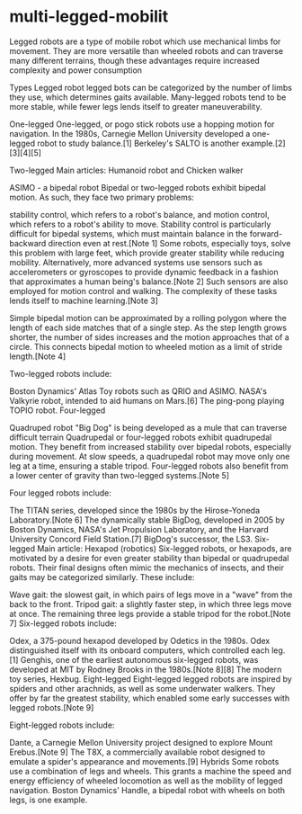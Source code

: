 # multi-legged-mobilit

Legged robots are a type of mobile robot which use mechanical limbs for movement. They are more versatile than wheeled robots and can traverse many different terrains, though these advantages require increased complexity and power consumption

Types
Legged robot
legged bots
can be categorized by the number of limbs they use, which determines gaits available. Many-legged robots tend to be more stable, while fewer legs lends itself to greater maneuverability.

One-legged
One-legged, or pogo stick robots use a hopping motion for navigation. In the 1980s, Carnegie Mellon University developed a one-legged robot to study balance.[1] Berkeley's SALTO is another example.[2][3][4][5]

Two-legged
Main articles: Humanoid robot and Chicken walker

ASIMO - a bipedal robot
Bipedal or two-legged robots exhibit bipedal motion. As such, they face two primary problems:

stability control, which refers to a robot's balance, and
motion control, which refers to a robot's ability to move.
Stability control is particularly difficult for bipedal systems, which must maintain balance in the forward-backward direction even at rest.[Note 1] Some robots, especially toys, solve this problem with large feet, which provide greater stability while reducing mobility. Alternatively, more advanced systems use sensors such as accelerometers or gyroscopes to provide dynamic feedback in a fashion that approximates a human being's balance.[Note 2] Such sensors are also employed for motion control and walking. The complexity of these tasks lends itself to machine learning.[Note 3]

Simple bipedal motion can be approximated by a rolling polygon where the length of each side matches that of a single step. As the step length grows shorter, the number of sides increases and the motion approaches that of a circle. This connects bipedal motion to wheeled motion as a limit of stride length.[Note 4]

Two-legged robots include:

Boston Dynamics' Atlas
Toy robots such as QRIO and ASIMO.
NASA's Valkyrie robot, intended to aid humans on Mars.[6]
The ping-pong playing TOPIO robot.
Four-legged

Quadruped robot "Big Dog" is being developed as a mule that can traverse difficult terrain
Quadrupedal or four-legged robots exhibit quadrupedal motion. They benefit from increased stability over bipedal robots, especially during movement. At slow speeds, a quadrupedal robot may move only one leg at a time, ensuring a stable tripod. Four-legged robots also benefit from a lower center of gravity than two-legged systems.[Note 5]

Four legged robots include:

The TITAN series, developed since the 1980s by the Hirose-Yoneda Laboratory.[Note 6]
The dynamically stable BigDog, developed in 2005 by Boston Dynamics, NASA's Jet Propulsion Laboratory, and the Harvard University Concord Field Station.[7]
BigDog's successor, the LS3.
Six-legged
Main article: Hexapod (robotics)
Six-legged robots, or hexapods, are motivated by a desire for even greater stability than bipedal or quadrupedal robots. Their final designs often mimic the mechanics of insects, and their gaits may be categorized similarly. These include:

Wave gait: the slowest gait, in which pairs of legs move in a "wave" from the back to the front.
Tripod gait: a slightly faster step, in which three legs move at once. The remaining three legs provide a stable tripod for the robot.[Note 7]
Six-legged robots include:

Odex, a 375-pound hexapod developed by Odetics in the 1980s. Odex distinguished itself with its onboard computers, which controlled each leg.[1]
Genghis, one of the earliest autonomous six-legged robots, was developed at MIT by Rodney Brooks in the 1980s.[Note 8][8]
The modern toy series, Hexbug.
Eight-legged
Eight-legged legged robots are inspired by spiders and other arachnids, as well as some underwater walkers. They offer by far the greatest stability, which enabled some early successes with legged robots.[Note 9]

Eight-legged robots include:

Dante, a Carnegie Mellon University project designed to explore Mount Erebus.[Note 9]
The T8X, a commercially available robot designed to emulate a spider's appearance and movements.[9]
Hybrids
Some robots use a combination of legs and wheels. This grants a machine the speed and energy efficiency of wheeled locomotion as well as the mobility of legged navigation. Boston Dynamics' Handle, a bipedal robot with wheels on both legs, is one example.
